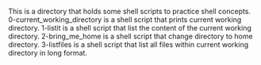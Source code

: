 This is a directory that holds some shell scripts to practice shell concepts.
0-current_working_directory is a shell script that prints current working directory.
1-listit is a shell script that list the content of the current working directory.
2-bring_me_home is a shell script that change directory to home directory.
3-listfiles is a shell script that list all files within current working directory in long format.
